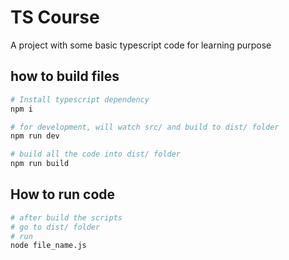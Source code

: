 # TS Course
A project with some basic typescript code for learning purpose

## how to build files
```sh
# Install typescript dependency
npm i

# for development, will watch src/ and build to dist/ folder
npm run dev

# build all the code into dist/ folder
npm run build
```

## How to run code
```sh
# after build the scripts
# go to dist/ folder
# run
node file_name.js
```

